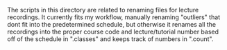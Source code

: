 The scripts in this directory are related to renaming files for lecture
recordings. It currently fits my workflow, manually renaming "outliers" that
dont fit into the predetermined schedule, but otherwise it renames all the
recordings into the proper course code and lecture/tutorial number based off of
the schedule in ".classes" and keeps track of numbers in ".count".
